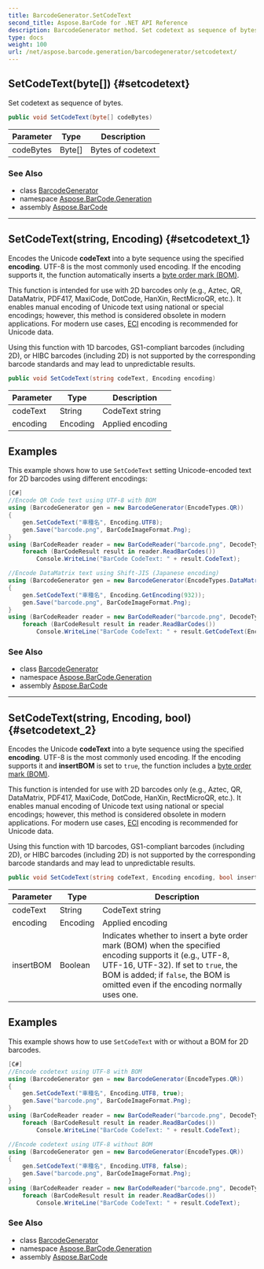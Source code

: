 ```yaml
---
title: BarcodeGenerator.SetCodeText
second_title: Aspose.BarCode for .NET API Reference
description: BarcodeGenerator method. Set codetext as sequence of bytes
type: docs
weight: 100
url: /net/aspose.barcode.generation/barcodegenerator/setcodetext/
---
```

## SetCodeText(byte[]) {#setcodetext}

Set codetext as sequence of bytes.

```csharp
public void SetCodeText(byte[] codeBytes)
```

| Parameter | Type | Description |
| --- | --- | --- |
| codeBytes | Byte[] | Bytes of codetext |

### See Also

* class [BarcodeGenerator](../)
* namespace [Aspose.BarCode.Generation](../../barcodegenerator/)
* assembly [Aspose.BarCode](../../../)

---

## SetCodeText(string, Encoding) {#setcodetext_1}

Encodes the Unicode **codeText** into a byte sequence using the specified **encoding**. UTF-8 is the most commonly used encoding. If the encoding supports it, the function automatically inserts a [byte order mark (BOM)](https://en.wikipedia.org/wiki/Byte_order_mark#Byte-order_marks_by_encoding).

This function is intended for use with 2D barcodes only (e.g., Aztec, QR, DataMatrix, PDF417, MaxiCode, DotCode, HanXin, RectMicroQR, etc.). It enables manual encoding of Unicode text using national or special encodings; however, this method is considered obsolete in modern applications. For modern use cases, [ECI](https://en.wikipedia.org/wiki/Extended_Channel_Interpretation) encoding is recommended for Unicode data.

Using this function with 1D barcodes, GS1-compliant barcodes (including 2D), or HIBC barcodes (including 2D) is not supported by the corresponding barcode standards and may lead to unpredictable results.

```csharp
public void SetCodeText(string codeText, Encoding encoding)
```

| Parameter | Type | Description |
| --- | --- | --- |
| codeText | String | CodeText string |
| encoding | Encoding | Applied encoding |

## Examples

This example shows how to use `SetCodeText` setting Unicode-encoded text for 2D barcodes using different encodings:

```csharp
[C#]
//Encode QR Code text using UTF-8 with BOM
using (BarcodeGenerator gen = new BarcodeGenerator(EncodeTypes.QR))
{
    gen.SetCodeText("車種名", Encoding.UTF8);
    gen.Save("barcode.png", BarCodeImageFormat.Png);
}
using (BarCodeReader reader = new BarCodeReader("barcode.png", DecodeType.QR))
    foreach (BarCodeResult result in reader.ReadBarCodes())
        Console.WriteLine("BarCode CodeText: " + result.CodeText);

//Encode DataMatrix text using Shift-JIS (Japanese encoding)
using (BarcodeGenerator gen = new BarcodeGenerator(EncodeTypes.DataMatrix))
{
    gen.SetCodeText("車種名", Encoding.GetEncoding(932));
    gen.Save("barcode.png", BarCodeImageFormat.Png);
}
using (BarCodeReader reader = new BarCodeReader("barcode.png", DecodeType.DataMatrix))
    foreach (BarCodeResult result in reader.ReadBarCodes())
        Console.WriteLine("BarCode CodeText: " + result.GetCodeText(Encoding.GetEncoding(932)));
```

### See Also

* class [BarcodeGenerator](../)
* namespace [Aspose.BarCode.Generation](../../../aspose.barcode.generation/)
* assembly [Aspose.BarCode](../../../)

---

## SetCodeText(string, Encoding, bool) {#setcodetext_2}

Encodes the Unicode **codeText** into a byte sequence using the specified **encoding**. UTF-8 is the most commonly used encoding. If the encoding supports it and **insertBOM** is set to `true`, the function includes a [byte order mark (BOM)](https://en.wikipedia.org/wiki/Byte_order_mark#Byte-order_marks_by_encoding).

This function is intended for use with 2D barcodes only (e.g., Aztec, QR, DataMatrix, PDF417, MaxiCode, DotCode, HanXin, RectMicroQR, etc.). It enables manual encoding of Unicode text using national or special encodings; however, this method is considered obsolete in modern applications. For modern use cases, [ECI](https://en.wikipedia.org/wiki/Extended_Channel_Interpretation) encoding is recommended for Unicode data.

Using this function with 1D barcodes, GS1-compliant barcodes (including 2D), or HIBC barcodes (including 2D) is not supported by the corresponding barcode standards and may lead to unpredictable results.

```csharp
public void SetCodeText(string codeText, Encoding encoding, bool insertBOM)
```

| Parameter | Type | Description |
| --- | --- | --- |
| codeText | String | CodeText string |
| encoding | Encoding | Applied encoding |
| insertBOM | Boolean | Indicates whether to insert a byte order mark (BOM) when the specified encoding supports it (e.g., UTF-8, UTF-16, UTF-32). If set to `true`, the BOM is added; if `false`, the BOM is omitted even if the encoding normally uses one. |

## Examples

This example shows how to use `SetCodeText` with or without a BOM for 2D barcodes.

```csharp
[C#]
//Encode codetext using UTF-8 with BOM
using (BarcodeGenerator gen = new BarcodeGenerator(EncodeTypes.QR))
{
    gen.SetCodeText("車種名", Encoding.UTF8, true);
    gen.Save("barcode.png", BarCodeImageFormat.Png);
}
using (BarCodeReader reader = new BarCodeReader("barcode.png", DecodeType.QR))
    foreach (BarCodeResult result in reader.ReadBarCodes())
        Console.WriteLine("BarCode CodeText: " + result.CodeText);

//Encode codetext using UTF-8 without BOM
using (BarcodeGenerator gen = new BarcodeGenerator(EncodeTypes.QR))
{
    gen.SetCodeText("車種名", Encoding.UTF8, false);
    gen.Save("barcode.png", BarCodeImageFormat.Png);
}
using (BarCodeReader reader = new BarCodeReader("barcode.png", DecodeType.QR))
    foreach (BarCodeResult result in reader.ReadBarCodes())
        Console.WriteLine("BarCode CodeText: " + result.CodeText);
```

### See Also

* class [BarcodeGenerator](../)
* namespace [Aspose.BarCode.Generation](../../barcodegenerator/)
* assembly [Aspose.BarCode](../../../)


